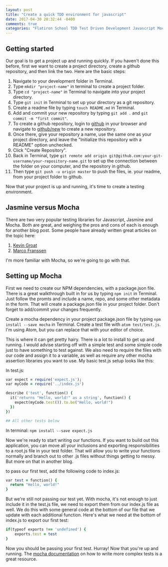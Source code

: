```yaml
---
layout: post
title: "Create a quick TDD environment for javascript"
date: 2017-04-30 20:32:44 -0400
comments: true
categories: "Flatiron School TDD Test Driven Development Javascript Mocha Jasmine"
---
```


## Getting started
Our goal is to get a project up and running quickly. If you haven't done this before, first we want to create a project directory, create a github repository, and then link the two. Here are the basic steps:

1. Navigate to your development folder in Terminal.
2. Type `mkdir "project-name"` in terminal to create a project folder.
3. Type `cd "project-name"` in Terminal to navigate into your project directory.
4. Type `git init` in Terminal to set up your directory as a git repository.
5. Create a readme file by typing `touch README.md` in Terminal.
6. Add and commit your new repository by typing `git add .` and  `git commit -m "first commit"`.
7. To create a github repository, login to [github](https://github.com) in your browser and navigate to [github/new](https://github.com/new) to create a new repository.
8. Once there, give your repository a name, use the same one as your project directory, and leave the "Initialize this repository with a README" option unchecked.
9. Click "Create Repository".
10. Back in Terminal, type `git remote add origin git@github.com:your-git-username/your-repository-name.git` to set up the connection between the folder on your computer, and the repository in github.
11. Then type `git push -u origin master` to push the files, ie. your readme, from your project folder to github.

Now that your project is up and running, it's time to create a testing environment.

## Jasmine versus Mocha
There are two very popular testing libraries for Javascript, Jasmine and Mocha. Both are great, and weighing the pros and cons of each is enough for another blog post. Some people have already written great articles on the topic here:

1. [Kevin Groat](http://www.techtalkdc.com/which-javascript-test-library-should-you-use-qunit-vs-jasmine-vs-mocha/)
2. [Marco Franssen](https://marcofranssen.nl/jasmine-vs-mocha/)

I'm more familiar with Mocha, so we're going to go with that.

## Setting up Mocha
First we need to create our NPM dependencies, with a package.json file. There is a great walkthrough built in for us by typing `npm init` in Terminal. Just follow the promts and include a name, repo, and some other metadata in the form. That will create a package.json file in your project folder. Don't forget to add/commit your changes frequently.

Create a mocha dependency in your project package.json file by typing `npm install --save mocha` in Terminal. Create a test file with `atom test/test.js`. I'm using Atom, but you can replace that with your editor of choice.

This is where it can get pretty hairy. There is a lot to install to get up and running. I would advise starting off with a simple test and some simple code just to have something to test against. We also need to require the files with our code and assign it to a variable, as well as require any other mocha assertion libraries you want to use. My basic test.js setup looks like this:

In test.js:
```ruby
var expect = require('expect.js');
var myCode = require('../index.js')

describe ('test', function() {
  it('returns "Hello, world!" as a string', function() {
    expect(myCode.test()).to.be("Hello, world!")
  })
})

## All other tests below
```

In terminal: `npm install --save expect.js`

Now we're ready to start writing our functions. If you want to build out this application, you can move all your inclusions and exporting responsibilities to a root.js file in your test folder. That will allow you to write your functions normally and branch out to other .js files without things getting to messy. But more on that in another blog.

to pass our first test, add the following code to index.js:
```ruby
var test = function() {
  return "Hello, world!"
}
```

But we're still not passing our test yet. With mocha, it's not enough to just include it in the test.js file, we need to export them from our index.js file as well. We do this with some general code at the bottom of our file that we update with each additional function. Here's what we need at the bottom of index.js to export our first test:

```ruby
if(typeof exports !== 'undefined') {
    exports.test = test
}
```

Now you should be passing your first test. Hurray! Now that you're up and running. The [mocha documentation](https://mochajs.org) on how to write more complex tests is a great resource.
